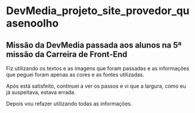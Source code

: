 # DevMedia_projeto_site_provedor_quasenoolho

## Missão da DevMedia passada aos alunos na 5ª missão da Carreira de Front-End

Fiz utilizando os textos e as imagens que foram passadas e as informações que peguei foram apenas as cores e as fontes utilizadas. 

Após está satisfeito, continuei a ver os passos e vi que a largura, como eu já suspeitava, estava errada.

Depois vou refazer utilizando todas as informações.
